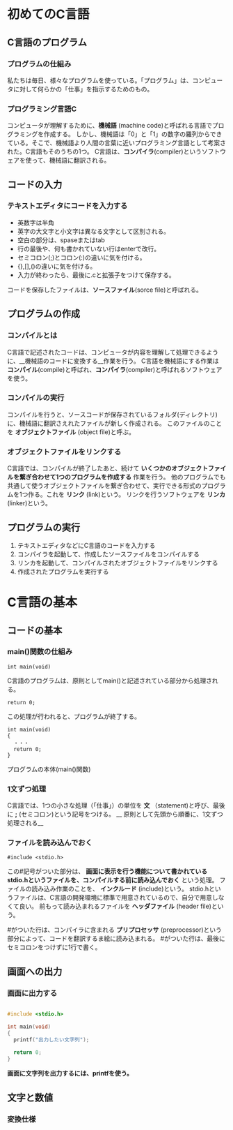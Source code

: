 # 初めてのC言語



## C言語のプログラム

### プログラムの仕組み
私たちは毎日、様々なプログラムを使っている。「プログラム」は、コンピュータに対して何らかの「仕事」を指示するためのもの。

### プログラミング言語C
コンピュータが理解するために、__機械語__ (machine code)と呼ばれる言語でプログラミングを作成する。
しかし、機械語は「0」と「1」の数字の羅列からできている。そこで、機械語より人間の言葉に近いプログラミング言語として考案された。C言語もそのうちの1つ。
C言語は、__コンパイラ__(compiler)というソフトウェアを使って、機械語に翻訳される。


## コードの入力

### テキストエディタにコードを入力する
* 英数字は半角
* 英字の大文字と小文字は異なる文字として区別される。
* 空白の部分は、spaseまたはtab
* 行の最後や、何も書かれていない行はenterで改行。
* セミコロン(;)とコロン(:)の違いに気を付ける。
* {},[],()の違いに気を付ける。
* 入力が終わったら、最後に.cと拡張子をつけて保存する。

コードを保存したファイルは、__ソースファイル__(sorce file)と呼ばれる。


## プログラムの作成

### コンパイルとは　
C言語で記述されたコードは、コンピュータが内容を理解して処理できるように、__機械語のコードに変換する__作業を行う。
C言語を機械語にする作業は __コンパイル__(compile)と呼ばれ、__コンパイラ__(compiler)と呼ばれるソフトウェアを使う。

### コンパイルの実行
コンパイルを行うと、ソースコードが保存されているフォルダ(ディレクトリ)に、機械語に翻訳さえれたファイルが新しく作成される。
このファイルのことを __オブジェクトファイル__ (object file)と呼ぶ。

### オブジェクトファイルをリンクする
C言語では、コンパイルが終了したあと、続けて __いくつかのオブジェクトファイルを繋ぎ合わせて1つのプログラムを作成する__ 作業を行う。
他のプログラムでも共通して使うオブジェクトファイルを繋ぎ合わせて、実行できる形式のプログラムを1つ作る。これを __リンク__ (link)という。
リンクを行うソフトウェアを __リンカ__ (linker)という。


## プログラムの実行
1. テキストエディタなどにC言語のコードを入力する
1. コンパイラを起動して、作成したソースファイルをコンパイルする
1. リンカを起動して、コンパイルされたオブジェクトファイルをリンクする
1. 作成されたプログラムを実行する



# C言語の基本


## コードの基本

### main()関数の仕組み

```
int main(void)
```
C言語のプログラムは、原則としてmain()と記述されている部分から処理される。

```
return 0; 
```
この処理が行われると、プログラムが終了する。

```
int main(void)
{
  ・・・
  return 0; 
}
```
プログラムの本体(main()関数)

### 1文ずつ処理
C言語では、1つの小さな処理（「仕事」）の単位を __文__ （statement)と呼び、最後に __;__ (セミコロン)という記号をつける。
__ 原則として先頭から順番に、1文ずつ処理される__ 

### ファイルを読み込んでおく
```
#include <stdio.h>
```
この#記号がついた部分は、 __画面に表示を行う機能について書かれているstdio.hというファイルを、コンパイルする前に読み込んでおく__ という処理。
ファイルの読み込み作業のことを、 __インクルード__ (include)という。
stdio.hというファイルは、C言語の開発環境に標準で用意されているので、自分で用意しなくて良い。
前もって読み込まれるファイルを __ヘッダファイル__ (header file)という。

#がついた行は、コンパイラに含まれる __プリプロセッサ__ (preprocessor)という部分によって、コードを翻訳するま絵に読み込まれる。
#がついた行は、最後にセミコロンをつけずに1行で書く。


## 画面への出力

### 画面に出力する
```c:画面への出力.c

#include <stdio.h>

int main(void)
{
  printf("出力したい文字列"); 
  
  return 0; 
}
```
__画面に文字列を出力するには、printfを使う。__


## 文字と数値

### 変換仕様
































  


















